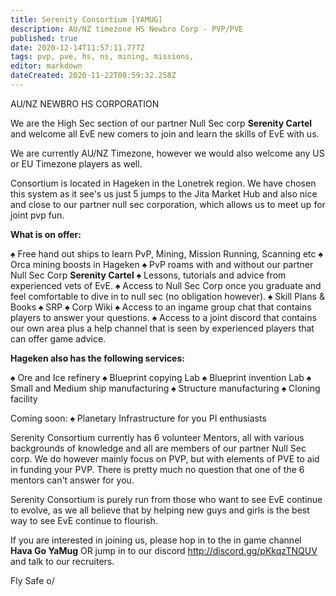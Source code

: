 ```yaml
---
title: Serenity Consortium [YAMUG]
description: AU/NZ timezone HS Newbro Corp - PVP/PVE 
published: true
date: 2020-12-14T11:57:11.777Z
tags: pvp, pve, hs, ns, mining, missions,
editor: markdown
dateCreated: 2020-11-22T08:59:32.258Z
---
```


AU/NZ NEWBRO HS CORPORATION

We are the High Sec section of our partner Null Sec corp **Serenity Cartel** and welcome all EvE new comers to join and learn the skills of EvE with us.

We are currently AU/NZ Timezone, however we would also welcome any US or EU Timezone players as well.

Consortium is located in Hageken in the Lonetrek region. We have chosen this system  as it see's us just 5 jumps to the Jita Market Hub and also nice and close to our partner null sec corporation, which allows us to meet up for joint pvp fun.

**What is on offer:**

♠ Free hand out ships to learn PvP, Mining, Mission Running, Scanning etc
♠ Orca mining boosts in Hageken
♠ PvP roams with and without our partner Null Sec Corp **Serenity Cartel** 
♠ Lessons, tutorials and advice from experienced vets of EvE.
♠ Access to Null Sec Corp once you graduate and feel comfortable to dive in to null sec (no obligation however).
♠ Skill Plans & Books
♠ SRP
♠ Corp Wiki
♠ Access to an ingame group chat that contains players to answer your questions.
♠ Access to a joint discord that contains our own area plus a help channel that is seen by experienced players that can offer game advice.

**Hageken also has the following services:**

♠ Ore and Ice refinery
♠ Blueprint copying Lab
♠ Blueprint invention Lab
♠ Small and Medium ship manufacturing
♠ Structure manufacturing
♠ Cloning facility

Coming soon:
♠ Planetary Infrastructure for you PI enthusiasts


Serenity Consortium currently has 6 volunteer Mentors, all with various backgrounds of knowledge and all are members of our partner Null Sec corp. We do however mainly focus on PVP, but with elements of PVE to aid in funding your PVP. There is pretty much no question that one of the 6 mentors can't answer for you. 

Serenity Consortium is purely run from those who want to see EvE continue to evolve, as we all believe that by helping new guys and girls is the best way to see EvE continue to flourish.

If you are interested in joining us, please hop in to the in game channel **Hava Go YaMug** OR jump in to our discord http://discord.gg/pKkqzTNQUV and talk to our recruiters.

Fly Safe o/


